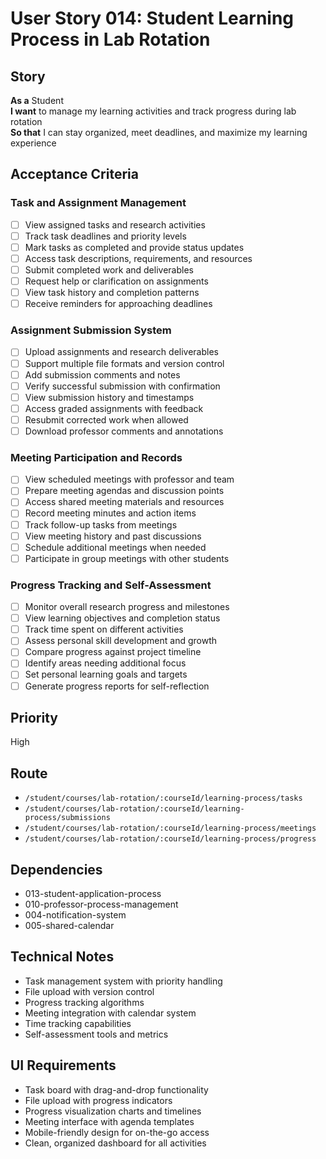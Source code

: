 # User Story 014: Student Learning Process in Lab Rotation

## Story
**As a** Student  
**I want** to manage my learning activities and track progress during lab rotation  
**So that** I can stay organized, meet deadlines, and maximize my learning experience

## Acceptance Criteria

### Task and Assignment Management
- [ ] View assigned tasks and research activities
- [ ] Track task deadlines and priority levels
- [ ] Mark tasks as completed and provide status updates
- [ ] Access task descriptions, requirements, and resources
- [ ] Submit completed work and deliverables
- [ ] Request help or clarification on assignments
- [ ] View task history and completion patterns
- [ ] Receive reminders for approaching deadlines

### Assignment Submission System
- [ ] Upload assignments and research deliverables
- [ ] Support multiple file formats and version control
- [ ] Add submission comments and notes
- [ ] Verify successful submission with confirmation
- [ ] View submission history and timestamps
- [ ] Access graded assignments with feedback
- [ ] Resubmit corrected work when allowed
- [ ] Download professor comments and annotations

### Meeting Participation and Records
- [ ] View scheduled meetings with professor and team
- [ ] Prepare meeting agendas and discussion points
- [ ] Access shared meeting materials and resources
- [ ] Record meeting minutes and action items
- [ ] Track follow-up tasks from meetings
- [ ] View meeting history and past discussions
- [ ] Schedule additional meetings when needed
- [ ] Participate in group meetings with other students

### Progress Tracking and Self-Assessment
- [ ] Monitor overall research progress and milestones
- [ ] View learning objectives and completion status
- [ ] Track time spent on different activities
- [ ] Assess personal skill development and growth
- [ ] Compare progress against project timeline
- [ ] Identify areas needing additional focus
- [ ] Set personal learning goals and targets
- [ ] Generate progress reports for self-reflection

## Priority
High

## Route
- `/student/courses/lab-rotation/:courseId/learning-process/tasks`
- `/student/courses/lab-rotation/:courseId/learning-process/submissions`
- `/student/courses/lab-rotation/:courseId/learning-process/meetings`
- `/student/courses/lab-rotation/:courseId/learning-process/progress`

## Dependencies
- 013-student-application-process
- 010-professor-process-management
- 004-notification-system
- 005-shared-calendar

## Technical Notes
- Task management system with priority handling
- File upload with version control
- Progress tracking algorithms
- Meeting integration with calendar system
- Time tracking capabilities
- Self-assessment tools and metrics

## UI Requirements
- Task board with drag-and-drop functionality
- File upload with progress indicators
- Progress visualization charts and timelines
- Meeting interface with agenda templates
- Mobile-friendly design for on-the-go access
- Clean, organized dashboard for all activities